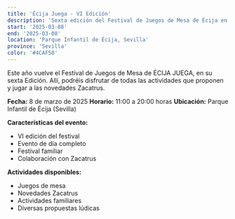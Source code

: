 ```yaml
---
title: 'Écija Juega - VI Edición'
description: 'Sexta edición del Festival de Juegos de Mesa de Écija en el Parque Infantil.'
start: '2025-03-08'
end: '2025-03-08'
location: 'Parque Infantil de Écija, Sevilla'
province: 'Sevilla'
color: '#4CAF50'
---
```


Este año vuelve el Festival de Juegos de Mesa de ÉCIJA JUEGA, en su sexta Edición. Allí, podréis disfrutar de todas las actividades que proponen y jugar a las novedades Zacatrus.

**Fecha:** 8 de marzo de 2025
**Horario:** 11:00 a 20:00 horas
**Ubicación:** Parque Infantil de Écija (Sevilla)

**Características del evento:**
- VI edición del festival
- Evento de día completo
- Festival familiar
- Colaboración con Zacatrus

**Actividades disponibles:**
- Juegos de mesa
- Novedades Zacatrus
- Actividades familiares
- Diversas propuestas lúdicas
